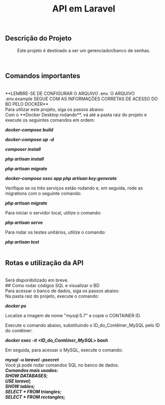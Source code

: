 <h1 align="center">API em Laravel</h1>
<br>

## Descrição do Projeto

<p align="center">Este projeto é destinado a ser um gerenciador/banco de senhas.</p>
<br>

## Comandos importantes

<br>
**LEMBRE-SE DE CONFIGURAR O ARQUIVO .env. O ARQUIVO .env.example SEGUE COM AS INFORMAÇÕES CORRETAS DE ACESSO DO BD PELO DOCKER**
<br>
Para utilizar este projeto, siga os passos abaixo:
<br>
Com o **Docker Desktop rodando**, vá até a pasta raiz do projeto e execute os seguintes comandos em ordem:

***docker-compose build***

***docker-compose up -d***

***composer install***

***php artisan install***

***php artisan migrate***

***docker-compose exec app php artisan key:generate***

Verifique se os três serviços estão rodando e, em seguida, rode as migrations com o seguinte comando:

***php artisan migrate***

Para iniciar o servidor local, utilize o comando:

***php artisan serve***

Para rodar os testes unitários, utilize o comando:

***php artisan test***
<br>
<br>
## Rotas e utilização da API
<br>
Será disponibilizado em breve.
<br>
## Como rodar códigos SQL e visualizar o BD
<br>
Para acessar o banco de dados, siga os passos abaixo:
<br>
Na pasta raiz do projeto, execute o comando:

***docker ps***

Localize a imagem de nome "mysql:5.7" e copie o CONTAINER ID.

Execute o comando abaixo, substituindo o ID_do_Contêiner_MySQL pelo ID do contêiner:

***docker exec -it <ID_do_Contêiner_MySQL> bash***

Em seguida, para acessar o MySQL, execute o comando:

***mysql -u laravel -psecret***
<br>
Você já pode rodar comandos SQL no banco de dados.
<br>
***Comandos mais usados:
<br>
SHOW DATABASES;
<br>
USE laravel;
<br>
SHOW tables;
<br>
SELECT * FROM triangles;
<br>
SELECT * FROM rectangles;***
